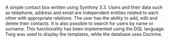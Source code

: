 A simple contact box written using Symfony 3.3. Users and their data such as telephone,
address and email are independent entities related to each other with appropriate relations.
The user has the ability to add, edit and delete their contacts. It is also possible to search for
users by name or surname. This functionality has been implemented using the DQL language.
Twig was used to display the templates, while the database uses Doctrine.
